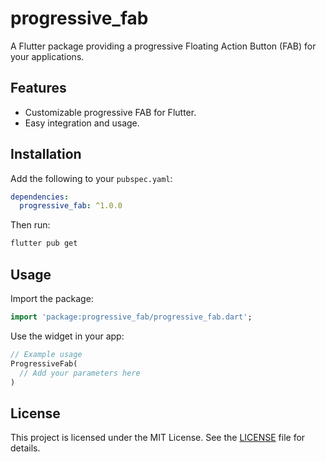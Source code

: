 # progressive_fab

A Flutter package providing a progressive Floating Action Button (FAB) for your applications.

## Features

- Customizable progressive FAB for Flutter.
- Easy integration and usage.

## Installation

Add the following to your `pubspec.yaml`:

```yaml
dependencies:
  progressive_fab: ^1.0.0
```

Then run:

```sh
flutter pub get
```

## Usage

Import the package:

```dart
import 'package:progressive_fab/progressive_fab.dart';
```

Use the widget in your app:

```dart
// Example usage
ProgressiveFab(
  // Add your parameters here
)
```

## License

This project is licensed under the MIT License. See the [LICENSE](LICENSE) file for details.

